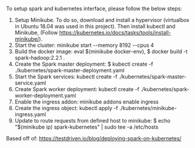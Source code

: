 To setup spark and kubernetes interface, please follow the below steps:
1) Setup Minikube. To do so, download and install a hypervisor (virtualbox in Ubuntu 18.04 was used in this project). Then install kubectl and Minikube, (Follow https://kubernetes.io/docs/tasks/tools/install-minikube/).
2) Start the cluster: minikube start --memory 8192 --cpus 4
3) Build the docker image: eval $(minikube docker-env), $ docker build -t spark-hadoop:2.2.1 .
4) Create the Spark master deployment: $ kubectl create -f ./kubernetes/spark-master-deployment.yaml
5) Start the Spark services: kubectl create -f ./kubernetes/spark-master-service.yaml
6) Create Spark worker deployment: kubectl create -f ./kubernetes/spark-worker-deployment.yaml
7) Enable the ingress addon:  minikube addons enable ingress
8) Create the ingress object: kubectl apply -f ./kubernetes/minikube-ingress.yaml
9) Update to route requests from defined host to minikube: $ echo "$(minikube ip) spark-kubernetes" | sudo tee -a /etc/hosts

Based off of: https://testdriven.io/blog/deploying-spark-on-kubernetes/

